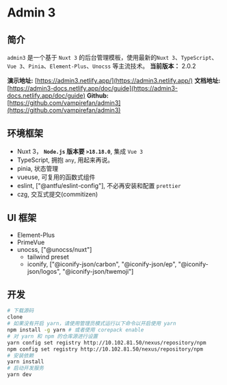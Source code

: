 # Admin 3

## 简介

`admin3` 是一个基于 `Nuxt 3` 的后台管理模板，使用最新的`Nuxt 3`、`TypeScript`、`Vue 3`、`Pinia`、`Element-Plus`、`Unocss` 等主流技术。
**当前版本：** 2.0.2

**演示地址:** [https://admin3.netlify.app/](https://admin3.netlify.app/)
**文档地址:** [https://admin3-docs.netlify.app/doc/guide](https://admin3-docs.netlify.app/doc/guide)
**Github:** [https://github.com/vampirefan/admin3](https://github.com/vampirefan/admin3)

## 环境框架

- Nuxt 3， **`Node.js` 版本要 `>18.18.0`**, 集成 `Vue 3`
- TypeScript, 拥抱 `any`, 用起来再说。
- pinia, 状态管理
- vueuse, 可复用的函数式组件
- eslint, ["@antfu/eslint-config"], 不必再安装和配置 `prettier`
- czg, 交互式提交(commitizen)

## UI 框架

- Element-Plus
- PrimeVue
- unocss, ["@unocss/nuxt"]
  - tailwind preset
  - iconify, ["@iconify-json/carbon", "@iconify-json/ep", "@iconify-json/logos", "@iconify-json/twemoji"]

## 开发

```sh
# 下载源码
clone
# 如果没有开启 yarn，请使用管理员模式运行以下命令以开启使用 yarn
npm install -g yarn # 或者使用 corepack enable
# 对 yarn 和 npm 的仓库源进行设置
yarn config set registry http://10.102.81.50/nexus/repository/npm
npm config set registry http://10.102.81.50/nexus/repository/npm
# 安装依赖
yarn install
# 启动开发服务
yarn dev
```
